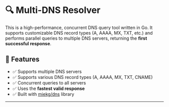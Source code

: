 # 🔍 Multi-DNS Resolver

This is a high-performance, concurrent DNS query tool written in Go. It supports customizable DNS record types (A, AAAA, MX, TXT, etc.) and performs parallel queries to multiple DNS servers, returning the **first successful response**.

## 🚀 Features

- ✅ Supports multiple DNS servers
- ✅ Supports various DNS record types (A, AAAA, MX, TXT, CNAME)
- ✅ Concurrent queries to all servers
- ✅ Uses the **fastest valid response**
- ✅ Built with [miekg/dns](https://github.com/miekg/dns) library

---